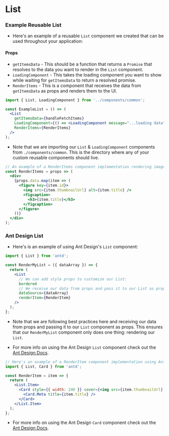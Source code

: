 # List

### Example Reusable List

- Here's an example of a reusable `List` component we created that can be used throughout your application:

#### Props

- `getItemsData` \- This should be a function that returns a `Promise` that resolves to the data you want to render in the `List` component.
- `LoadingComponent` \- This takes the loading component you want to show while waiting for `getItemsData` to return a resolved promise.
- `RenderItems` \- This is a component that receives the data from `getItemsData` as props and renders them to the UI.

```jsx
import { List, LoadingComponent } from '../components/common';

const ExampleList = () => (
  <List
    getItemsData={handleFetchItems}
    LoadingComponent={() => <LoadingComponent message="...loading data" />}
    RenderItems={RenderItems}
  />
);
```

- Note that we are importing our `List` & `LoadingComponent` components from `./components/common`. This is the directory where any of your custom reusable components should live.

```jsx
// An example of a RenderItems component implementation rendering images with a title
const RenderItems = props => (
  <div>
    {props.data.map(item => (
      <figure key={item.id}>
        <img src={item.thumbnailUrl} alt={item.title} />
        <figcaption>
          <h3>{item.title}</h3>
        </figcaption>
      </figure>
    ))}
  </div>
);
```

### Ant Design List

- Here's is an example of using Ant Design's `List` component:

```jsx
import { List } from 'antd';

const RenderMyList = ({ dataArray }) => {
  return (
    <List
      // We can add style props to customize our List:
      bordered
      // We receive our data from props and pass it to our List as props
      dataSource={dataArray}
      renderItem={RenderItem}
    />
  );
};
```

- Note that we are following best practices here and receiving our data from props and passing it to our `List` component as props. This ensures that our `RenderMyList` component only does one thing: rendering our `List`.

- For more info on using the Ant Design `List` component check out the <a href="https://ant.design/components/list/" target="_blank">Ant Design Docs</a>.

```jsx
// Here's an example of a RenderItem component implementation using Ant Design's Card component
import { List, Card } from 'antd';

const RenderItem = item => {
  return (
    <List.Item>
      <Card style={{ width: 240 }} cover={<img src={item.thumbnailUrl} />}>
        <Card.Meta title={item.title} />
      </Card>
    </List.Item>
  );
};
```

- For more info on using the Ant Design `Card` component check out the <a href="https://ant.design/components/card/" target="_blank">Ant Design Docs</a>.
